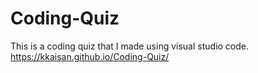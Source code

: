 # Coding-Quiz
This is a coding quiz that I made using visual studio code.
https://kkaisan.github.io/Coding-Quiz/
